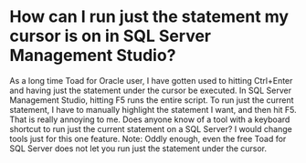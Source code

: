 
# How can I run just the statement my cursor is on in SQL Server Management Studio?

As a long time Toad for Oracle user, I have gotten used to hitting Ctrl+Enter and having just the statement under the cursor be executed.
In SQL Server Management Studio, hitting F5 runs the entire script. To run just the current statement, I have to manually highlight the statement I want, and then hit F5.
That is really annoying to me. Does anyone know of a tool with a keyboard shortcut to run just the current statement on a SQL Server? I would change tools just for this one feature.
Note: Oddly enough, even the free Toad for SQL Server does not let you run just the statement under the cursor.

        